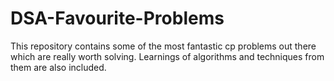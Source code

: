 # DSA-Favourite-Problems
This repository contains some of the most fantastic cp problems out there which are really worth solving.
Learnings of algorithms and techniques from them are also included.

